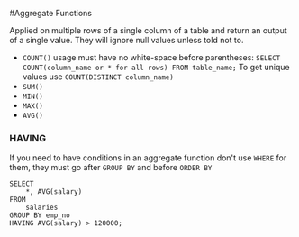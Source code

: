 #Aggregate Functions

Applied on multiple rows of a single column of a table and return an output of a single value.  They will ignore null values unless told not to.

- `COUNT()` usage must have no white-space before parentheses:
`SELECT COUNT(column_name or * for all rows) FROM table_name;`
To get unique values use `COUNT(DISTINCT column_name)`
- `SUM()`
- `MIN()`
- `MAX()`
- `AVG()`

### HAVING
If you need to have conditions in an aggregate function don't use `WHERE` for them, they must go after `GROUP BY` and before `ORDER BY`
```
SELECT 
    *, AVG(salary)
FROM
    salaries
GROUP BY emp_no
HAVING AVG(salary) > 120000;
```